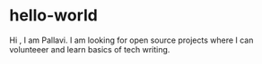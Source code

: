 # hello-world
Hi , I am Pallavi.
I am looking for open source projects where I can volunteeer and learn basics of tech writing.
